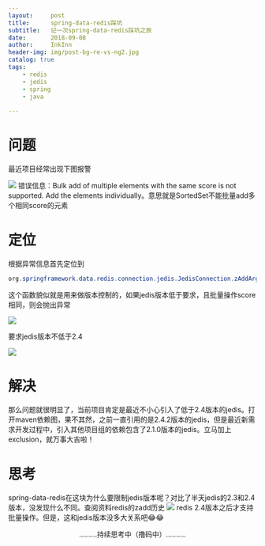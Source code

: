 ```yaml
---
layout:     post
title:      spring-data-redis踩坑
subtitle:   记一次spring-data-redis踩坑之旅
date:       2018-09-08
author:     InkInn
header-img: img/post-bg-re-vs-ng2.jpg
catalog: true
tags:
    - redis
    - jedis
    - spring
    - java
    
---
```



# 问题
最近项目经常出现下图报警

![](https://ws4.sinaimg.cn/large/006tNbRwgy1fv25srhw72j317w04sju3.jpg)
错误信息：Bulk add of multiple elements with the same score is not supported. Add the elements individually。意思就是SortedSet不能批量add多个相同score的元素


# 定位
根据异常信息首先定位到

```java
org.springframework.data.redis.connection.jedis.JedisConnection.zAddArgs
```

这个函数貌似就是用来做版本控制的，如果jedis版本低于要求，且批量操作score相同，则会抛出异常

![](https://ws1.sinaimg.cn/large/006tNbRwgy1fv2h54kntij31ge0jejv3.jpg)

要求jedis版本不低于2.4

![](https://ws1.sinaimg.cn/large/006tNbRwgy1fv2h9lu3xqj30wy0663zc.jpg)

# 解决
那么问题就很明显了，当前项目肯定是最近不小心引入了低于2.4版本的jedis。打开maven依赖图，果不其然，之前一直引用的是2.4.2版本的jedis，但是最近新需求开发过程中，引入其他项目组的依赖包含了2.1.0版本的jedis。立马加上exclusion，就万事大吉啦！



# 思考
spring-data-redis在这块为什么要限制jedis版本呢？对比了半天jedis的2.3和2.4版本，没发现什么不同。查阅资料redis的zadd历史
![](https://ws1.sinaimg.cn/large/006tNbRwgy1fv2htqwyfkj30y406mmy0.jpg)
redis 2.4版本之后才支持批量操作。但是，这和jedis版本没多大关系吧😂😂  
  
     
     

<p align="center">.........持续思考中（撸码中）..........<p/>




